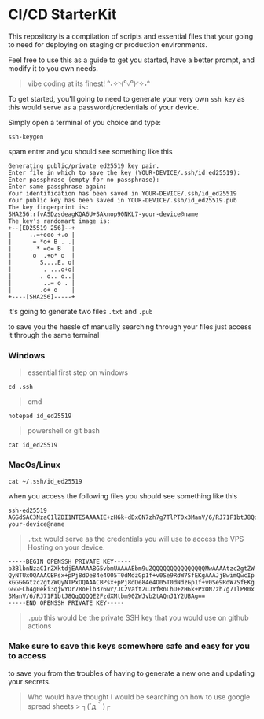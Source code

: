 # CI/CD StarterKit

This repository is a compilation of scripts and essential files that your going to need for deploying on staging or production environments.

Feel free to use this as a guide to get you started, have a better prompt, and modify it to you own needs. 

> vibe coding at its finest! °˖✧◝(⁰▿⁰)◜✧˖°

To get started, you'll going to need to generate your very own `ssh key` as this would serve as a password/credentials of your device.

Simply open a terminal of you choice and type:
```
ssh-keygen
```

spam enter and you should see something like this
```
Generating public/private ed25519 key pair.
Enter file in which to save the key (YOUR-DEVICE/.ssh/id_ed25519):
Enter passphrase (empty for no passphrase):
Enter same passphrase again:
Your identification has been saved in YOUR-DEVICE/.ssh/id_ed25519
Your public key has been saved in YOUR-DEVICE/.ssh/id_ed25519.pub
The key fingerprint is:
SHA256:rfvASDzsdeagKQA6U+SAknop90NKL7-your-device@name
The key's randomart image is:
+--[ED25519 256]--+
|     ..=+ooo +.o |
|      = *o+ B . .|
|     . * =o= B   |
|      o  .+o* o  |
|        S....E. o|
|         . ...o+o|
|        . o.. o..|
|         ..= o . |
|        .o+ o    |
+----[SHA256]-----+

```

it's going to generate two files `.txt` and `.pub`

to save you the hassle of manually searching through your files just access it through the same terminal

### Windows
> essential first step on windows
```
cd .ssh
```
>cmd

```
notepad id_ed25519
```
>powershell or git bash

```
cat id_ed25519
```

### MacOs/Linux
```
cat ~/.ssh/id_ed25519
```

when you access the following files you should see something like this


```
ssh-ed25519 AGGdSAC3NzaC1lZDI1NTE5AAAAIE+zH6k+dDxON7zh7g7TlPT0x3ManV/6/RJ71F1btJ8Qq your-device@name
```
>`.txt` would serve as the credentials you will use to access the VPS Hosting on your device.


```
-----BEGIN OPENSSH PRIVATE KEY-----
b3BlbnNzaC1rZXktdjEAAAAABG5vbmUAAAAEbm9uZQQQQQQQQQQQQQQQMwAAAAtzc2gtZW
QyNTUxOQAAACBPsx+pPj8dDe84e4O05T0dMdzGp1f+v0Se9RdW7SfEKgAAAJjBwimQwcIp
kGGGGGtzc2gtZWQyNTPxOQAAACBPsx+pPj8dDe84e4O05T0dNdzGp1f+v0Se9RdW7SfEKg
GGGECh4g0eki3qjwYDr78oFlb376wr/JC2Vaft2uJYfRnLhU+zH6k+PxON7zh7g7TlPR0x
3ManV/6/RJ71F1btJ8QqQQQQE2FzdXMtbm90ZWJvb2tAQnJ1Y2UBAg==
-----END OPENSSH PRIVATE KEY-----
```
>`.pub` this would be the private SSH key that you would use on github actions

### Make sure to save this keys somewhere safe and easy for you to access
to save you from the troubles of having to generate a new one and updating your secrets.
> Who would have thought I would be searching on how to use google spread sheets > ┐(´д｀)┌ 
